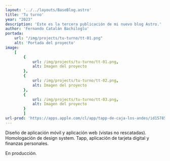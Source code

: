 ```yaml
---
layout: '../../layouts/BaseBlog.astro'
title: 'Tu turno'
year: "2023"
description: 'Este es la tercera publicación de mi nuevo blog Astro.'
author: 'Fernando Catalán Bachiloglu'
portada: 
    url: "/img/projects/tu-turno/tt-01.png"
    alt: 'Portada del proyecto'
image:
    [
        {
            url: /img/projects/tu-turno/tt-01.png,
            alt: Imagen del proyecto
        },
        {
            url: /img/projects/tu-turno/tt-02.png,
            alt: Imagen del proyecto
        },
        {
            url: /img/projects/tu-turno/tt-03.png,
            alt: Imagen del proyecto
        }
        ]
url-prod: 'https://apps.apple.com/cl/app/tapp-de-caja-los-andes/id1578548929'
---
```

Diseño de aplicación móvil y aplicación web (vistas no rescatadas). Homologación de design system. Tapp, aplicación de tarjeta digital y finanzas personales.

En producción.